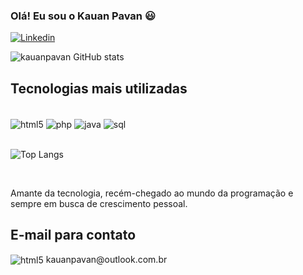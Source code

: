 
### Olá! Eu sou o Kauan Pavan 😃

[![Linkedin](https://img.shields.io/badge/LinkedIn-0077B5?style=for-the-badge&logo=linkedin&logoColor=white)](https://www.linkedin.com/in/kauan-pavan-de-farias-992aa3213/)

![kauanpavan GitHub stats](https://github-readme-stats.vercel.app/api?username=kauanpavan&show_icons=true&theme=radical)

## Tecnologias mais utilizadas

<div style="display: inline_block">
<br>
<img align="center" alt ="html5" src="https://img.shields.io/badge/HTML-239120?style=for-the-badge&logo=html5&logoColor=white">
<img align="center" alt ="php" src="https://img.shields.io/badge/PHP-777BB4?style=for-the-badge&logo=php&logoColor=white">
<img align="center" alt ="java" src="https://img.shields.io/badge/Java-ED8B00?style=for-the-badge&logo=openjdk&logoColor=white">
<img align="center" alt ="sql" src="https://img.shields.io/badge/MySQL-00000F?style=for-the-badge&logo=mysql&logoColor=white">

</div>
<br>

![Top Langs](https://github-readme-stats.vercel.app/api/top-langs/?username=kauanpavan)

<br>

Amante da tecnologia, recém-chegado ao mundo da programação e sempre em busca de crescimento pessoal.


## E-mail para contato
<div style="display: inline_block">
<img align="center" alt ="html5" src="https://img.shields.io/badge/Microsoft_Outlook-0078D4?style=for-the-badge&logo=microsoft-outlook&logoColor=white">
kauanpavan@outlook.com.br
</div>
